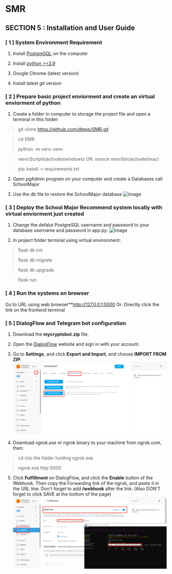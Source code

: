 # SMR

## SECTION 5 : Installation and User Guide

### [ 1 ] System Environment Requirement

1. Install [PostgreSQL](https://www.postgresql.org/download/) on the computer

2. Install [python >=3.9](https://www.python.org/downloads/)

3. Google Chrome (latest version)

4. Install latest git version

### [ 2 ] Prepare basic project enviorment and create an virtual enviorment of python

1. Create a folder in computer to storage the project file and open a terminal in this folder:

 >git clone https://github.com/dtepp/SMR.git

 >cd SMR

 >python -m venv venv

 >venv\Scripts\activate(windows) OR: source venv/bin/activate(mac)

 >pip install -r requirements.txt

2. Open pgAdmin program on your computer and create a Databases call SchoolMajor

3. Use the db file to restore the SchoolMajor database
![image](https://user-images.githubusercontent.com/38468080/221105304-a615db54-6ae5-44c5-b949-60bee7ed187b.png)


### [ 3 ] Deploy the School Major Recommend system locally with virtual enviorment just created

1. Change the defalut PostgreSQL username and password to your database username and password in app.py:
![image](https://user-images.githubusercontent.com/38468080/221110246-98e99f15-b72b-4b43-95aa-52dd76ac143f.png)



1. In project folder terminal using virtual environment: 

 >flask db init

 >flask db migrate
 
 >flask db upgrade
 
 >flask run


### [ 4 ] Run the systems on browser
Go to URL using web browser**http://127.0.0.1:5000
Or: Directly click the link on the frontend terminal

### [ 5 ] DialogFlow and Telegram bot configuration

1. Download the **mycryptobot.zip** file.

2. Open the [DialogFlow](https://dialogflow.cloud.google.com/) website and sign in with your account.

3. Go to **Settings**, and click **Export and Import**, and choose **IMPORT FROM ZIP**:
![img](https://raw.githubusercontent.com/Stanley7096/MD_Picture/main/dialog_set.png)

4. Download *ngrok.exe* or ngrok binary to your machine from ngrok.com, then:

>cd into the folder holding ngrok.exe

>ngrok.exe http 5000


5. Click **Fulfillment** on DialogFlow, and click the **Enable** button of the Webhook. Then copy the Forwarding link of the ngrok, and paste it in the URL line. Don't forget to add **/webhook** after the link: (Also DON'T forget to click SAVE at the bottom of the page)
![img](https://raw.githubusercontent.com/Stanley7096/MD_Picture/main/webhook.png)

